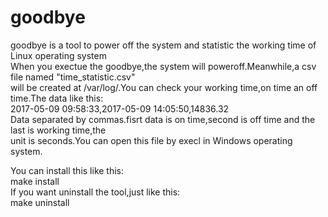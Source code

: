 # goodbye
goodbye is a tool to power off the system and statistic  the working time of Linux operating system  
When you exectue the goodbye,the system will poweroff.Meanwhile,a csv file named "time_statistic.csv"  
will be created at /var/log/.You can check your working time,on time an off time.The data like this:  
2017-05-09 09:58:33,2017-05-09 14:05:50,14836.32  
Data separated by commas.fisrt data is on time,second is off time and the last is working time,the   
unit is seconds.You can open this file by execl in Windows operating system.  
  
You can install this like this:  
make install  
If you want uninstall the tool,just like this:  
make uninstall  




